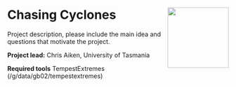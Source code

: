 # Chasing Cyclones  <img src='https://21centuryweather.org.au/wp-content/uploads/Hackathon-Image-WCRP-Positive-1536x736.jpg' align="right" height="139" />

Project description, please include the main idea and questions that motivate the project.

**Project lead:** Chris Aiken, University of Tasmania

**Required tools** 
TempestExtremes (/g/data/gb02/tempestextremes)
